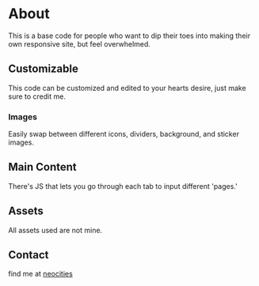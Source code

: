 # About
This is a base code for people who want to dip their toes into making their own responsive site, but feel overwhelmed.

## Customizable
This code can be customized and edited to your hearts desire, just make sure to credit me.

### Images
Easily swap between different icons, dividers, background, and sticker images.

## Main Content
There's JS that lets you go through each tab to input different 'pages.'

## Assets
All assets used are not mine.

## Contact
find me at [neocities](https://skull-aton.neocities.org)
